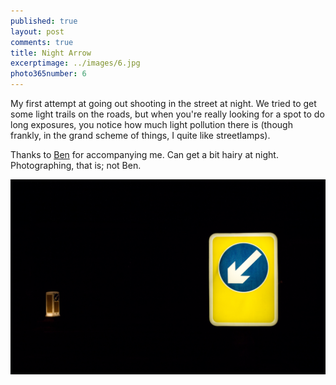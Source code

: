 ```yaml
---
published: true
layout: post
comments: true
title: Night Arrow
excerptimage: ../images/6.jpg
photo365number: 6
---
```


My first attempt at going out shooting in the street at night. We tried to get some light trails on the roads, but when you're really looking for a spot to do long exposures, you notice how much light pollution there is (though frankly, in the grand scheme of things, I quite like streetlamps). 

Thanks to [Ben](https://www.flickr.com/ben_pope2000) for accompanying me. Can get a bit hairy at night. Photographing, that is; not Ben. 

![Image 6/365](../images/6.jpg)